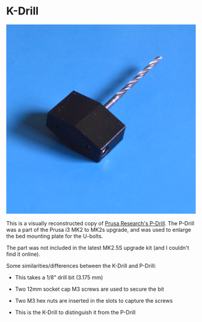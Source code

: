 # K-Drill

![a photo of the k-drill, a printed part to hold a 1/8" drill bit](k-drill.png)

This is a visually reconstructed copy of [Prusa Research's P-Drill](https://manual.prusa3d.com/Guide/1.+Y-carriage+drilling/323). The P-Drill was a part of the Prusa i3 MK2 to MK2s upgrade,
and was used to enlarge the bed mounting plate for the U-bolts. 

The part was not included in the latest MK2.5S upgrade kit (and I couldn't find it online).

Some similarities/differences between the K-Drill and P-Drill:

* This takes a 1/8" drill bit (3.175 mm)

* Two 12mm socket cap M3 screws are used to secure the bit

* Two M3 hex nuts are inserted in the slots to capture the screws

* This is the K-Drill to distinguish it from the P-Drill
